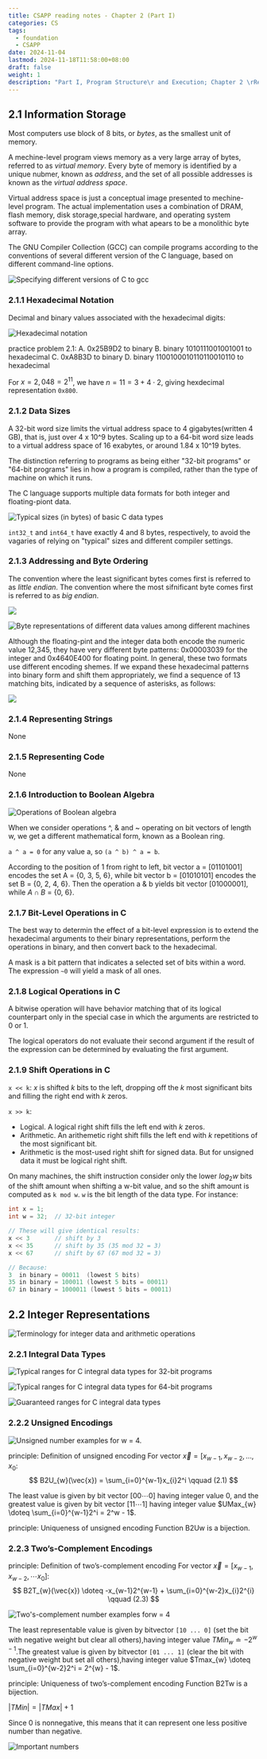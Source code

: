 ```yaml
---
title: CSAPP reading notes - Chapter 2 (Part I)
categories: CS
tags:
  - foundation
  - CSAPP
date: 2024-11-04
lastmod: 2024-11-18T11:58:00+08:00
draft: false
weight: 1
description: "Part I, Program Structure\r and Execution; Chapter 2 \rRepresenting and Manipulating \rInformation"
---
```

## 2.1 Information Storage

Most computers use block of 8 bits, or *bytes*, as the smallest unit of memory.

A mechine-level program views memory as a very large array of bytes, referred to as *virtual memory*. Every byte of memory is identified by a unique nubmer, known as *address*, and the set of all possible addresses is known as the *virtual address space*.

Virtual address space is just a conceptual image presented to mechine-level program. The actual implementation uses a combination of DRAM, flash memory, disk storage,special hardware, and operating system software to provide the program with what apears to be a monolithic byte array.

The GNU Compiler Collection (GCC) can compile programs according to the conventions of several different version of the C language, based on different command-line options.

![Specifying different versions of C to gcc](CSAPP/2.1.png)

### 2.1.1 Hexadecimal Notation

Decimal and binary values associated with the hexadecimal digits:

![Hexadecimal notation](CSAPP/2.2.png)

practice problem 2.1:
A. 0x25B9D2 to binary
B. binary 1010111001001001 to hexadecimal
C. 0xA8B3D to binary
D. binary 1100100010110110010110 to hexadecimal

For $x = 2,048 = 2^{11}$, we have $n = 11 = 3 + 4 \cdot 2$, giving hexdecimal representation `0x800`.

### 2.1.2 Data Sizes

A 32-bit word size limits the virtual address space to 4 gigabytes(written 4 GB), that is, just over 4 x 10^9 bytes. Scaling up to a 64-bit word size leads to a virtual address space of 16 exabytes, or around 1.84 x 10^19 bytes.

The distinction referring to programs as being either "32-bit programs" or "64-bit programs" lies in how a program is compiled, rather than the type of machine on which it runs.

The C language supports multiple data formats for both integer and floating-piont data.


![Typical sizes (in bytes) of basic C data types](CSAPP/2.3.png)

`int32_t` and `int64_t` have exactly 4 and 8 bytes, respectively, to avoid the vagaries of relying on "typical" sizes and different compiler settings.

### 2.1.3 Addressing and Byte Ordering

The convention where the least significant bytes comes first is referred to as *little endian*. The convention where the most sifnificant byte comes first is referred to as *big endian*.

![](CSAPP/big-little-endian.png)

![Byte representations of different data values among different machines](CSAPP/2.5-2.6.png)

Although the floating-pint and the integer data both encode the numeric value 12,345, they have very different byte patterns: 0x00003039 for the integer and 0x4640E400 for floating point. In general, these two formats use different encoding shemes. If we expand these hexadecimal patterns into binary form and shift them appropriately, we find a sequence of 13 matching bits, indicated by a sequence of asterisks, as follows:

![](CSAPP/mathcing-bits-of-floating-point-and-integer.png)

### 2.1.4 Representing Strings

None
### 2.1.5 Representing Code

None
### 2.1.6 Introduction to Boolean Algebra

![Operations of Boolean algebra](CSAPP/2.7.png)

When we consider operations ^, & and ~ operating on bit vectors of length w, we get a different mathematical form, known as a Boolean ring.

`a ^ a = 0` for any value a, so `(a ^ b) ^ a = b`.

According to the position of 1 from right to left, bit vector a = [01101001] encodes the set A = {0, 3, 5, 6}, while bit vector b = [01010101] encodes the set B = {0, 2, 4, 6}. Then the operation a & b yields bit vector [01000001], while $A \cap B$ = {0, 6}.

### 2.1.7 Bit-Level Operations in C

The best way to determin the effect of a bit-level expression is to extend the hexadecimal arguments to their binary representations, perform the operations in binary, and then convert back to the hexadecimal.

A mask is a bit pattern that indicates a selected set of bits within a word. The expression `~0` will yield a mask of all ones.

### 2.1.8 Logical Operations in C

A bitwise operation will have behavior matching that of its logical counterpart only in the special case in which the arguments are restricted to 0 or 1.

The logical operators do not evaluate their second argument if the result of the expression can be determined by evaluating the first argument.

### 2.1.9 Shift Operations in C

`x << k`: $x$ is shifted $k$ bits to the left, dropping off the $k$ most significant bits and filling the right end with $k$ zeros.

`x >> k`:
- Logical. A logical right shift fills the left end with $k$ zeros.
- Arithmetic. An arithemetic right shift fills the left end with $k$ repetitions of the most significant bit. 
- Arithmetic is the most-used right shift for signed data. But for unsigned data it must be logical right shift.

On many machines, the shift instruction consider only the lower $log_2 w$ bits of the shift amount when shifting a w-bit value, and so the shift amount is computed as `k mod w`. `w` is the bit length of the data type. For instance:

```c
int x = 1;
int w = 32;  // 32-bit integer

// These will give identical results:
x << 3       // shift by 3
x << 35      // shift by 35 (35 mod 32 = 3)
x << 67      // shift by 67 (67 mod 32 = 3)

// Because:
3  in binary = 00011  (lowest 5 bits)
35 in binary = 100011 (lowest 5 bits = 00011)
67 in binary = 1000011 (lowest 5 bits = 00011)
```

## 2.2 Integer Representations

![Terminology for integer data and arithmetic operations](CSAPP/2.8.png)

### 2.2.1 Integral Data Types

![Typical ranges for C integral data types for 32-bit programs](CSAPP/2.9.png)

![Typical ranges for C integral data types for 64-bit programs](CSAPP/2.10.png)

![Guaranteed ranges for C integral data types](CSAPP/2.11.png)

### 2.2.2 Unsigned Encodings

![Unsigned number examples for w = 4.](CSAPP/2.12.png)

principle: Definition of unsigned encoding
For vector $\vec{x} = [x_{w-1}, x_{w-2}, \ldots, x_{0}$:
$$
B2U_{w}(\vec{x}) = \sum_{i=0}^{w-1}x_{i}2^i \qquad (2.1)
$$

The least value is given by bit vector $[00 \cdots 0]$ having integer value 0, and the greatest value is given by bit vector $[11 \cdots 1]$ having integer value $UMax_{w} \doteq \sum_{i=0}^{w-1}2^i = 2^w - 1$.

principle: Uniqueness of unsigned encoding
Function B2Uw is a bijection.

### 2.2.3 Two’s-Complement Encodings

principle: Definition of two’s-complement encoding 
For vector $\vec{x} = [x_{w-1},x_{w-2},\cdots x_{0}]$:
$$
B2T_{w}(\vec{x}) \doteq -x_{w-1}2^{w-1} + \sum_{i=0}^{w-2}x_{i}2^{i} \qquad (2.3)
$$


![Two's-complement number examples forw = 4](CSAPP/2.13.png)

The least representable value is given by bitvector `[10 ... 0]` (set the bit with negative weight but clear all others),having integer value $TMin_{w} \doteq - 2^{w-1}$.The greatest value is given by bitvector `[01 ... 1]` (clear the bit with negative weight but set all others),having integer value $Tmax_{w} \doteq \sum_{i=0}^{w-2}2^i = 2^{w} - 1$.

principle: Uniqueness of two’s-complement encoding 
Function B2Tw is a bijection.

$\left| TMin \right| = \left| TMax \right| + 1$

Since 0 is nonnegative, this means that it can represent one less positive number than negative.

![Important numbers](CSAPP/2.14.png)

